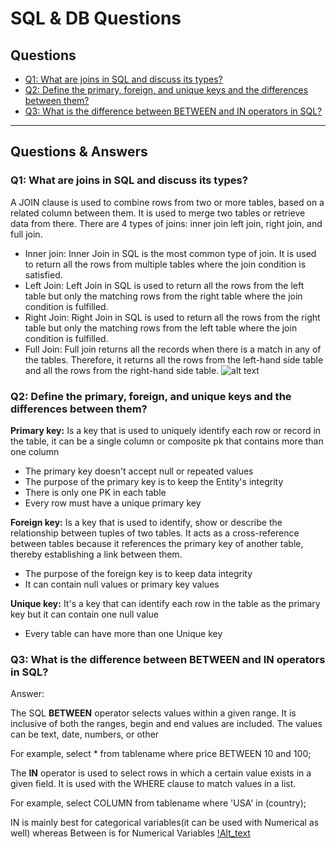 # SQL & DB Questions # 

## Questions ##
* [Q1: What are joins in SQL and discuss its types?](https://github.com/youssefHosni/Data-Science-Interview-Questions/blob/main/SQL%20&%20DB%20Questions.md#:~:text=Questions%20%26%20Answers-,Q1%3A%20What%20are%20joins%20in%20SQL%20and%20discuss%20its%20types%3F,-A%20JOIN%20clause)
* [Q2: Define the primary, foreign, and unique keys and the differences between them?](https://github.com/youssefHosni/Data-Science-Interview-Questions/blob/main/SQL%20&%20DB%20Questions.md#:~:text=hand%20side%20table.-,Q2%3A%20Define%20the%20primary%2C%20foreign%2C%20and%20unique%20keys%20and%20the%20differences%20between%20them%3F,-Primary%20key%3A)
* [Q3: What is the difference between BETWEEN and IN operators in SQL?](https://github.com/youssefHosni/Data-Science-Interview-Questions/blob/main/SQL%20&%20DB%20Questions.md#:~:text=one%20Unique%20key-,Q3%3A%20What%20is%20the%20difference%20between%20BETWEEN%20and%20IN%20operators%20in%20SQL%3F,-Footer)
---------------------------------------------------------------------------------------------------------------------------------------------------------------------

## Questions & Answers ##

### Q1: What are joins in SQL and discuss its types? ###
A JOIN clause is used to combine rows from two or more tables, based on a related column between them. It is used to merge two tables or retrieve data from there. There are 4 types of joins: inner join left join, right join, and full join.

* Inner join: Inner Join in SQL is the most common type of join. It is used to return all the rows from multiple tables where the join condition is satisfied. 
* Left Join:  Left Join in SQL is used to return all the rows from the left table but only the matching rows from the right table where the join condition is fulfilled.
* Right Join: Right Join in SQL is used to return all the rows from the right table but only the matching rows from the left table where the join condition is fulfilled.
* Full Join: Full join returns all the records when there is a match in any of the tables. Therefore, it returns all the rows from the left-hand side table and all the rows from the right-hand side table.
![alt text](https://github.com/youssefHosni/Data-Science-Interview-Questions/blob/main/Figures/Joins%20in%20SQL.png)

### Q2: Define the primary, foreign, and unique keys and the differences between them? ###

**Primary key:** Is a key that is used to uniquely identify each row or record in the table, it can be a single column or composite pk that contains more than one column

* The primary key doesn't accept null or repeated values
* The purpose of the primary key is to keep the Entity's integrity
* There is only one PK in each table
* Every row must have a unique primary key

**Foreign key:** Is a key that is used to identify, show or describe the relationship between tuples of two tables. It acts as a cross-reference between tables because it references the primary key of another table, thereby establishing a link between them.

* The purpose of the foreign key is to keep data integrity
* It can contain null values or primary key values

**Unique key:** It's a key that can identify each row in the table as the primary key but it can contain one null value

* Every table can have more than one Unique key

### Q3: What is the difference between BETWEEN and IN operators in SQL? ###
Answer:

The SQL **BETWEEN** operator selects values within a given range. It is inclusive of both the ranges, begin and end values are included.  The values can be text, date, numbers, or other

For example, select * from tablename where price BETWEEN 10 and 100;

The **IN** operator is used to select rows in which a certain value exists in a given field. It is used with the WHERE clause to match values in a list.

For example, select COLUMN from tablename where 'USA' in (country);

IN is mainly best for categorical variables(it can be used with Numerical as well) whereas Between is for Numerical Variables
[!Alt_text]()
